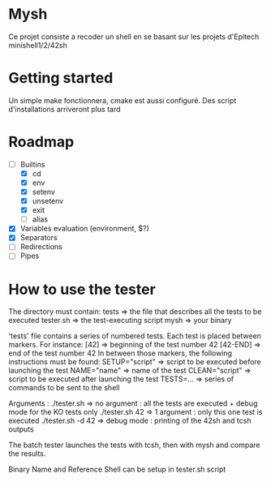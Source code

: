 # Mysh

Ce projet consiste a recoder un shell en se basant sur les projets d'Epitech minishell1/2/42sh

# Getting started

Un simple make fonctionnera, cmake est aussi configuré. Des script d'installations arriveront plus tard

# Roadmap

- [ ] Builtins
  - [x] cd
  - [x] env
  - [x] setenv
  - [x] unsetenv
  - [x] exit
  - [ ] alias
- [x] Variables evaluation (environment, $?)
- [x] Separators
- [ ] Redirections
- [ ] Pipes

# How to use the tester

The directory must contain:
tests => the file that describes all the tests to be executed
tester.sh => the test-executing script
mysh => your binary

'tests' file contains a series of numbered tests.
Each test is placed between markers. For instance:
[42] => beginning of the test number 42
[42-END] => end of the test number 42
In between those markers, the following instructions must be found:
SETUP="script" => script to be executed before launching the test
NAME="name" => name of the test
CLEAN="script" => script to be executed after launching the test
TESTS=... => series of commands to be sent to the shell

Arguments :
./tester.sh => no argument : all the tests are executed + debug mode for the KO tests only
./tester.sh 42 => 1 argument : only this one test is executed
./tester.sh -d 42 => debug mode : printing of the 42sh and tcsh outputs

The batch tester launches the tests with tcsh, then with mysh and compare the results.

Binary Name and Reference Shell can be setup in tester.sh script

